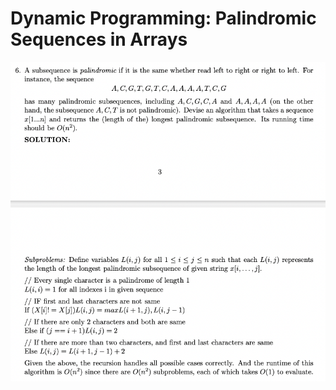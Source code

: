 # Dynamic Programming: Palindromic Sequences in Arrays

![image-20220411142122027](problem-statement.assets/image-20220411142122027.png)